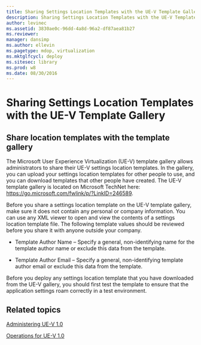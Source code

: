 ```yaml
---
title: Sharing Settings Location Templates with the UE-V Template Gallery
description: Sharing Settings Location Templates with the UE-V Template Gallery
author: levinec
ms.assetid: 3830ae0c-96dd-4a8d-96a2-df87aea81b27
ms.reviewer: 
manager: dansimp
ms.author: ellevin
ms.pagetype: mdop, virtualization
ms.mktglfcycl: deploy
ms.sitesec: library
ms.prod: w8
ms.date: 08/30/2016
---
```



# Sharing Settings Location Templates with the UE-V Template Gallery


## Share location templates with the template gallery


The Microsoft User Experience Virtualization (UE-V) template gallery allows administrators to share their UE-V settings location templates. In the gallery, you can upload your settings location templates for other people to use, and you can download templates that other people have created. The UE-V template gallery is located on Microsoft TechNet here: <https://go.microsoft.com/fwlink/p/?LinkID=246589>.

Before you share a settings location template on the UE-V template gallery, make sure it does not contain any personal or company information. You can use any XML viewer to open and view the contents of a settings location template file. The following template values should be reviewed before you share it with anyone outside your company.

-   Template Author Name – Specify a general, non-identifying name for the template author name or exclude this data from the template.

-   Template Author Email – Specify a general, non-identifying template author email or exclude this data from the template.

Before you deploy any settings location template that you have downloaded from the UE-V gallery, you should first test the template to ensure that the application settings roam correctly in a test environment.

## Related topics


[Administering UE-V 1.0](administering-ue-v-10.md)

[Operations for UE-V 1.0](operations-for-ue-v-10.md)

 

 





